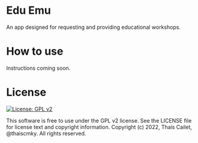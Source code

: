 # Edu Emu
An app designed for requesting and providing educational workshops. 

# How to use
Instructions coming soon.

# License
[![License: GPL v2](https://img.shields.io/badge/License-GPL_v2-blue.svg)](https://www.gnu.org/licenses/old-licenses/gpl-2.0.en.html)

This software is free to use under the GPL v2 license. See the LICENSE file for license text and copyright information. Copyright (c) 2022, Thaís Cailet, @thaiscmky. All rights reserved.